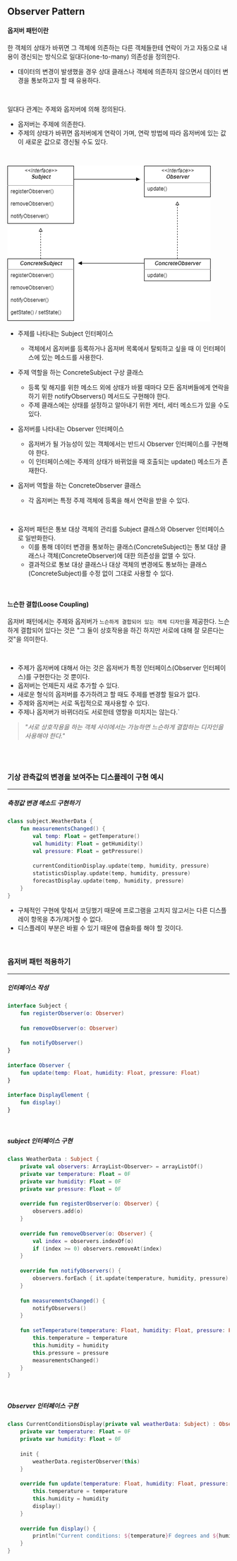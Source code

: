 ## Observer Pattern

#### 옵저버 패턴이란

한 객체의 상태가 바뀌면 그 객체에 의존하는 다른 객체들한테 연락이 가고 자동으로 내용이 갱신되는 방식으로 일대다(one-to-many) 의존성을 정의한다.

- 데이터의 변경이 발생했을 경우 상대 클래스나 객체에 의존하지 않으면서 데이터 변경을 통보하고자 할 때 유용하다.

<br />

일대다 관계는 주제와 옵저버에 의해 정의된다. 
- 옵저버는 주제에 의존한다. 
- 주제의 상태가 바뀌면 옵저버에게 연락이 가며, 연락 방법에 따라 옵저버에 있는 값이 새로운 값으로 갱신될 수도 있다.

<br />

![Observer](README.assets/Observer.png)

- 주제를 나타내는 Subject 인터페이스
  - 객체에서 옵저버를 등록하거나 옵저버 목록에서 탈퇴하고 싶을 때 이 인터페이스에 있는 메소드를 사용한다.
- 주제 역할을 하는 ConcreteSubject 구상 클래스
  - 등록 및 해지를 위한 메소드 외에 상태가 바뀔 때마다 모든 옵저버들에게 연락을 하기 위한 notifyObservers() 메서드도 구현해야 한다.
  - 주제 클래스에는 상태를 설정하고 알아내기 위한 게터, 세터 메소드가 있을 수도 있다.

- 옵저버를 나타내는 Observer 인터페이스
  - 옵저버가 될 가능성이 있는 객체에서는 반드시 Observer 인터페이스를 구현해야 한다.
  - 이 인터페이스에는 주제의 상태가 바뀌었을 때 호출되는 update() 메소드가 존재한다.
- 옵저버 역할을 하는 ConcreteObserver 클래스
  - 각 옵저버는 특정 주제 객체에 등록을 해서 연락을 받을 수 있다.

<br />

- 옵저버 패턴은 통보 대상 객체의 관리를 Subject 클래스와 Observer 인터페이스로 일반화한다.
  - 이를 통해 데이터 변경을 통보하는 클래스(ConcreteSubject)는 통보 대상 클래스나 객체(ConcreteObserver)에 대한 의존성을 없앨 수 있다.
  - 결과적으로 통보 대상 클래스나 대상 객체의 변경에도 통보하는 클래스(ConcreteSubject)를 수정 없이 그대로 사용할 수 있다.

<br />

#### 느슨한 결합(Loose Coupling)

옵저버 패턴에서는 주제와 옵저버가 `느슨하게 결합되어 있는 객체 디자인`을 제공한다. 느슨하게 결합되어 있다는 것은 "그 둘이 상호작용을 하긴 하지만 서로에 대해 잘 모른다는 것"을 의미한다.

<br />

- 주제가 옵저버에 대해서 아는 것은 옵저버가 특정 인터페이스(Observer 인터페이스)를 구현한다는 것 뿐이다.
- 옵저버는 언제든지 새로 추가할 수 있다.
- 새로운 형식의 옵저버를 추가하려고 할 때도 주제를 변경할 필요가 없다.
- 주제와 옵저버는 서로 독립적으로 재사용할 수 있다.
- 주제나 옵저버가 바뀌더라도 서로한테 영향을 미치지는 않는다.`

> *"서로 상호작용을 하는 객체 사이에서는 가능하면 느슨하게 결합하는 디자인을 사용해야 한다."*

<br />

<br />

### 기상 관측값의 변경을 보여주는 디스플레이 구현 예시

---
##### 측정값 변경 메소드 구현하기

```kotlin
class subject.WeatherData {
    fun measurementsChanged() {
        val temp: Float = getTemperature()
        val humidity: Float = getHumidity()
        val pressure: Float = getPressure()
        
        currentConditionDisplay.update(temp, humidity, pressure)
        statisticsDisplay.update(temp, humidity, pressure)
        forecastDisplay.update(temp, humidity, pressure)
    }
}
```

- 구체적인 구현에 맞춰서 코딩했기 때문에 프로그램을 고치지 않고서는 다른 디스플레이 항목을 추가/제거할 수 없다.
- 디스플레이 부분은 바뀔 수 있기 때문에 캡슐화를 해야 할 것이다.

<br />

### 옵저버 패턴 적용하기

---

##### 인터페이스 작성

```kotlin
interface Subject {
    fun registerObserver(o: Observer)

    fun removeObserver(o: Observer)

    fun notifyObserver()
}

interface Observer {
    fun update(temp: Float, humidity: Float, pressure: Float)
}

interface DisplayElement {
    fun display()
}
```

<br />

##### subject 인터페이스 구현

```kotlin
class WeatherData : Subject {
    private val observers: ArrayList<Observer> = arrayListOf()
    private var temperature: Float = 0F
    private var humidity: Float = 0F
    private var pressure: Float = 0F

    override fun registerObserver(o: Observer) {
        observers.add(o)
    }

    override fun removeObserver(o: Observer) {
        val index = observers.indexOf(o)
        if (index >= 0) observers.removeAt(index)
    }

    override fun notifyObservers() {
        observers.forEach { it.update(temperature, humidity, pressure) }
    }

    fun measurementsChanged() {
        notifyObservers()
    }

    fun setTemperature(temperature: Float, humidity: Float, pressure: Float) {
        this.temperature = temperature
        this.humidity = humidity
        this.pressure = pressure
        measurementsChanged()
    }
}
```

<br />

##### Observer 인터페이스 구현

```kotlin
class CurrentConditionsDisplay(private val weatherData: Subject) : Observer, DisplayElement {
    private var temperature: Float = 0F
    private var humidity: Float = 0F

    init {
        weatherData.registerObserver(this)
    }

    override fun update(temperature: Float, humidity: Float, pressure: Float) {
        this.temperature = temperature
        this.humidity = humidity
        display()
    }

    override fun display() {
        println("Current conditions: ${temperature}F degrees and ${humidity}% humidity")
    }
}
```
